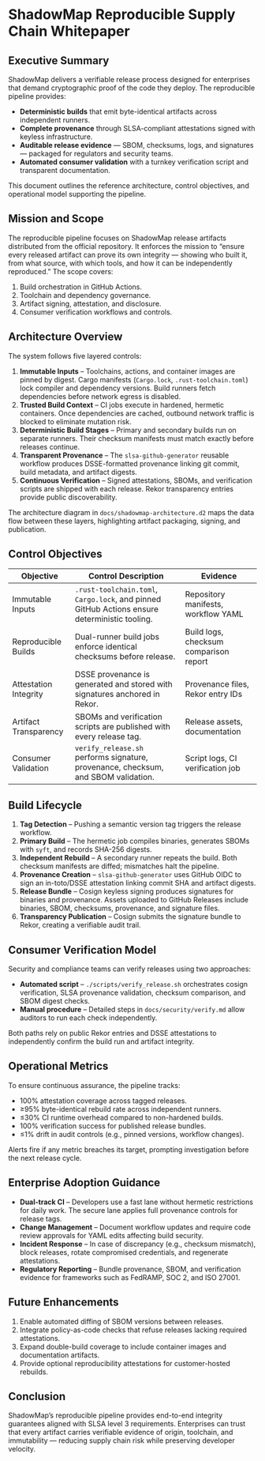 # ShadowMap Reproducible Supply Chain Whitepaper

## Executive Summary
ShadowMap delivers a verifiable release process designed for enterprises that demand cryptographic proof of the code they deploy. The reproducible pipeline provides:

- **Deterministic builds** that emit byte-identical artifacts across independent runners.
- **Complete provenance** through SLSA-compliant attestations signed with keyless infrastructure.
- **Auditable release evidence** — SBOM, checksums, logs, and signatures — packaged for regulators and security teams.
- **Automated consumer validation** with a turnkey verification script and transparent documentation.

This document outlines the reference architecture, control objectives, and operational model supporting the pipeline.

## Mission and Scope
The reproducible pipeline focuses on ShadowMap release artifacts distributed from the official repository. It enforces the mission to “ensure every released artifact can prove its own integrity — showing who built it, from what source, with which tools, and how it can be independently reproduced.” The scope covers:

1. Build orchestration in GitHub Actions.
2. Toolchain and dependency governance.
3. Artifact signing, attestation, and disclosure.
4. Consumer verification workflows and controls.

## Architecture Overview
The system follows five layered controls:

1. **Immutable Inputs** – Toolchains, actions, and container images are pinned by digest. Cargo manifests (`Cargo.lock`, `.rust-toolchain.toml`) lock compiler and dependency versions. Build runners fetch dependencies before network egress is disabled.
2. **Trusted Build Context** – CI jobs execute in hardened, hermetic containers. Once dependencies are cached, outbound network traffic is blocked to eliminate mutation risk.
3. **Deterministic Build Stages** – Primary and secondary builds run on separate runners. Their checksum manifests must match exactly before releases continue.
4. **Transparent Provenance** – The `slsa-github-generator` reusable workflow produces DSSE-formatted provenance linking git commit, build metadata, and artifact digests.
5. **Continuous Verification** – Signed attestations, SBOMs, and verification scripts are shipped with each release. Rekor transparency entries provide public discoverability.

The architecture diagram in `docs/shadowmap-architecture.d2` maps the data flow between these layers, highlighting artifact packaging, signing, and publication.

## Control Objectives
| Objective | Control Description | Evidence |
|-----------|--------------------|----------|
| Immutable Inputs | `.rust-toolchain.toml`, `Cargo.lock`, and pinned GitHub Actions ensure deterministic tooling. | Repository manifests, workflow YAML |
| Reproducible Builds | Dual-runner build jobs enforce identical checksums before release. | Build logs, checksum comparison report |
| Attestation Integrity | DSSE provenance is generated and stored with signatures anchored in Rekor. | Provenance files, Rekor entry IDs |
| Artifact Transparency | SBOMs and verification scripts are published with every release tag. | Release assets, documentation |
| Consumer Validation | `verify_release.sh` performs signature, provenance, checksum, and SBOM validation. | Script logs, CI verification job |

## Build Lifecycle
1. **Tag Detection** – Pushing a semantic version tag triggers the release workflow.
2. **Primary Build** – The hermetic job compiles binaries, generates SBOMs with `syft`, and records SHA-256 digests.
3. **Independent Rebuild** – A secondary runner repeats the build. Both checksum manifests are diffed; mismatches halt the pipeline.
4. **Provenance Creation** – `slsa-github-generator` uses GitHub OIDC to sign an in-toto/DSSE attestation linking commit SHA and artifact digests.
5. **Release Bundle** – Cosign keyless signing produces signatures for binaries and provenance. Assets uploaded to GitHub Releases include binaries, SBOM, checksums, provenance, and signature files.
6. **Transparency Publication** – Cosign submits the signature bundle to Rekor, creating a verifiable audit trail.

## Consumer Verification Model
Security and compliance teams can verify releases using two approaches:

- **Automated script** – `./scripts/verify_release.sh` orchestrates cosign verification, SLSA provenance validation, checksum comparison, and SBOM digest checks.
- **Manual procedure** – Detailed steps in `docs/security/verify.md` allow auditors to run each check independently.

Both paths rely on public Rekor entries and DSSE attestations to independently confirm the build run and artifact integrity.

## Operational Metrics
To ensure continuous assurance, the pipeline tracks:

- 100% attestation coverage across tagged releases.
- ≥95% byte-identical rebuild rate across independent runners.
- ≤30% CI runtime overhead compared to non-hardened builds.
- 100% verification success for published release bundles.
- ≤1% drift in audit controls (e.g., pinned versions, workflow changes).

Alerts fire if any metric breaches its target, prompting investigation before the next release cycle.

## Enterprise Adoption Guidance
- **Dual-track CI** – Developers use a fast lane without hermetic restrictions for daily work. The secure lane applies full provenance controls for release tags.
- **Change Management** – Document workflow updates and require code review approvals for YAML edits affecting build security.
- **Incident Response** – In case of discrepancy (e.g., checksum mismatch), block releases, rotate compromised credentials, and regenerate attestations.
- **Regulatory Reporting** – Bundle provenance, SBOM, and verification evidence for frameworks such as FedRAMP, SOC 2, and ISO 27001.

## Future Enhancements
1. Enable automated diffing of SBOM versions between releases.
2. Integrate policy-as-code checks that refuse releases lacking required attestations.
3. Expand double-build coverage to include container images and documentation artifacts.
4. Provide optional reproducibility attestations for customer-hosted rebuilds.

## Conclusion
ShadowMap’s reproducible pipeline provides end-to-end integrity guarantees aligned with SLSA level 3 requirements. Enterprises can trust that every artifact carries verifiable evidence of origin, toolchain, and immutability — reducing supply chain risk while preserving developer velocity.
